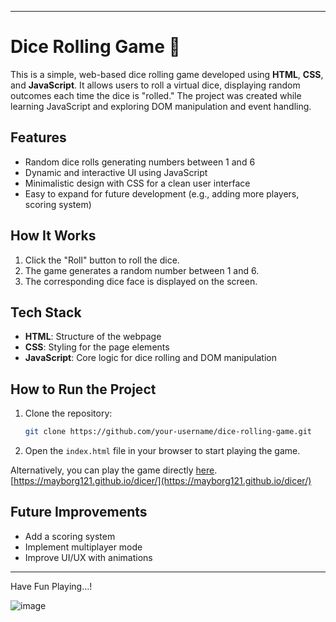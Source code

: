 
---

# Dice Rolling Game 🎲

This is a simple, web-based dice rolling game developed using **HTML**, **CSS**, and **JavaScript**. It allows users to roll a virtual dice, displaying random outcomes each time the dice is "rolled." The project was created while learning JavaScript and exploring DOM manipulation and event handling.

## Features

- Random dice rolls generating numbers between 1 and 6
- Dynamic and interactive UI using JavaScript
- Minimalistic design with CSS for a clean user interface
- Easy to expand for future development (e.g., adding more players, scoring system)

## How It Works

1. Click the "Roll" button to roll the dice.
2. The game generates a random number between 1 and 6.
3. The corresponding dice face is displayed on the screen.

## Tech Stack

- **HTML**: Structure of the webpage
- **CSS**: Styling for the page elements
- **JavaScript**: Core logic for dice rolling and DOM manipulation

## How to Run the Project

1. Clone the repository:
   ```bash
   git clone https://github.com/your-username/dice-rolling-game.git
   ```
2. Open the `index.html` file in your browser to start playing the game.

Alternatively, you can play the game directly [here](https://mayborg121.github.io/dicer/).
[https://mayborg121.github.io/dicer/](https://mayborg121.github.io/dicer/)

## Future Improvements

- Add a scoring system
- Implement multiplayer mode
- Improve UI/UX with animations

---

Have Fun Playing...!

![image](https://github.com/user-attachments/assets/5ffb1028-d821-459f-afaf-b146c907e10b)

